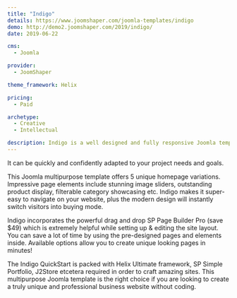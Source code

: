 ```yaml
---
title: "Indigo"
details: https://www.joomshaper.com/joomla-templates/indigo
demo: http://demo2.joomshaper.com/2019/indigo/
date: 2019-06-22

cms: 
  - Joomla

provider:
  - JoomShaper

theme_framework: Helix

pricing:
  - Paid

archetype:
  - Creative
  - Intellectual

description: Indigo is a well designed and fully responsive Joomla template for all kinds of businesses, corporate firms, and creative agencies. This Joomla multipurpose template offers eCommerce functionalities as well.
---
```


It can be quickly and confidently adapted to your project needs and goals.

This Joomla multipurpose template offers 5 unique homepage variations. Impressive page elements include stunning image sliders, outstanding product display, filterable category showcasing etc. Indigo makes it super-easy to navigate on your website, plus the modern design will instantly switch visitors into buying mode.

Indigo incorporates the powerful drag and drop SP Page Builder Pro (save $49) which is extremely helpful while setting up & editing the site layout. You can save a lot of time by using the pre-designed pages and elements inside. Available options allow you to create unique looking pages in minutes!

The Indigo QuickStart is packed with Helix Ultimate framework, SP Simple Portfolio, J2Store etcetera required in order to craft amazing sites. This multipurpose Joomla template is the right choice if you are looking to create a truly unique and professional business website without coding.

